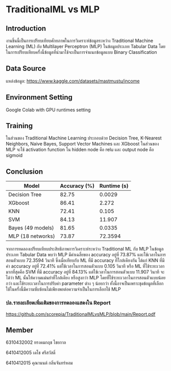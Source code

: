 # TraditionalML vs MLP

## Introduction

งานชิ้นนี้เป็นการเปรียบเทียบศักยภาพในการวิเคราะห์ข้อมูลระหว่าง Traditional Machine Learning (ML) กับ Multilayer Perceptron (MLP) ในข้อมูลประเภท Tabular Data โดยในการเปรียบเทียบครั้งนี้ข้อมูลที่นำมาใช้จะเป็นการจำแนกข้อมูลแบบ Binary Classification 

## Data Source
แหล่งข้อมูล: https://www.kaggle.com/datasets/mastmustu/income

## Environment Setting
  Google Colab with GPU runtimes setting

## Training

ในส่วนของ Traditional Machine Learning ประกอบด้วย Decision Tree, K-Nearest Neighbors, Naive Bayes, Support Vector Machines และ XGboost
ในส่วนของ MLP จะใช้ activation function ใน hidden node คือ relu และ output node คือ sigmoid

## Conclusion

| Model  |  Accuracy (%) | Runtime (s) |
| ----  |  ---- | ---- |
| Decision Tree     |     82.75 | 0.0029
| XGboost     |     86.41 | 2.272
| KNN     |     72.41 | 0.105
| SVM     |     84.13 | 11.907
| Bayes (49 models) | 81.65 | 0.0335 |
| MLP (18 networks)     |     73.87 | 72.3594

จากการทดลองเปรียบเทียบประสิทธิภาพการวิเคราะห์ระหว่าง Traditional ML กับ MLP ในข้อมูลประเภท Tabular Data พบว่า MLP มีค่าเฉลี่ยของ accuracy อยู่ที่ 73.87% และใช้เวลาในการสอนตัวแบบ 72.3594 วินาที ซึ่งเมื่อเทียบกับ ML ที่มี accuracy ที่ใกล้เคียงกัน ได้แก่ KNN ที่มีค่า accuracy อยู่ที่ 72.41% แต่ใช้เวลาในการสอนตัวแบบ 0.105 วินาที หรือ ML ที่ใช้ระยะเวลามากที่สุดคือ SVM ที่มี accuracy อยู่ที่ 84.13% แต่ใช้เวลาในการสอนตัวแบบ 11.907 วินาที จะได้ว่า ML นั้นให้ความแม่นยำที่ใกล้เคียง หรือสูงกว่า MLP โดยที่ใช้ระยะเวลาในการสอนตัวแบบน้อยกว่า และใช้ระยะเวลาในการปรับค่า parameter   ต่าง ๆ น้อยกว่า ทั้งนี้อาจเป็นเพราะชุดข้อมูลที่เลือกใช้ในครั้งนี้มีความซับซ้อนไม่เพียงพอต่อความจำเป็นในการเลือกใช้ MLP

### ปล.รายละเอียดเพิ่มเติมของการทดลองแสดงใน Report

https://github.com/scorepia/TraditionalMLvsMLP/blob/main/Report.pdf

## Member
6310432002 ทรงคมกฤช ไชยกาล

6410412005 เดโช ศรีสวัสดิ์

6410412015 คุณานนต์ กลิ่นจันทร์หอม

